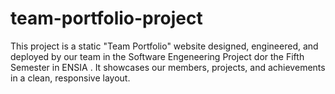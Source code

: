 # team-portfolio-project
This project is a static "Team Portfolio" website designed, engineered, and deployed by our  team in the Software Engeneering Project dor the Fifth Semester in ENSIA . It showcases our members, projects, and achievements in a clean, responsive layout.
